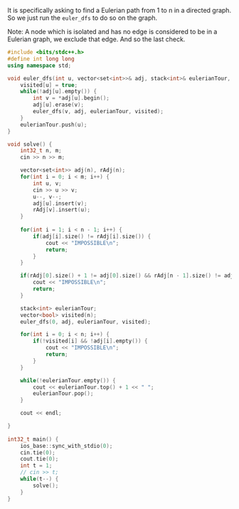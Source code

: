 It is specifically asking to find a Eulerian path from 1 to n in a directed graph. So we just run the `euler_dfs` to do so on the graph.

Note: A node which is isolated and has no edge is considered to be in a Eulerian graph, we exclude that edge. And so the last check.

```cpp
#include <bits/stdc++.h>
#define int long long
using namespace std;

void euler_dfs(int u, vector<set<int>>& adj, stack<int>& eulerianTour, vector<bool>& visited) {
    visited[u] = true;
    while(!adj[u].empty()) {
        int v = *adj[u].begin();
        adj[u].erase(v);
        euler_dfs(v, adj, eulerianTour, visited);
    }
    eulerianTour.push(u);
}

void solve() {
    int32_t n, m;
    cin >> n >> m;

    vector<set<int>> adj(n), rAdj(n);
    for(int i = 0; i < m; i++) {
        int u, v;
        cin >> u >> v;
        u--, v--;
        adj[u].insert(v);
        rAdj[v].insert(u);
    }
    
    for(int i = 1; i < n - 1; i++) {
        if(adj[i].size() != rAdj[i].size()) {
            cout << "IMPOSSIBLE\n";
            return;
        }
    }

    if(rAdj[0].size() + 1 != adj[0].size() && rAdj[n - 1].size() != adj[n - 1].size() + 1) {
        cout << "IMPOSSIBLE\n";
        return;
    }

    stack<int> eulerianTour;
    vector<bool> visited(n);
    euler_dfs(0, adj, eulerianTour, visited);

    for(int i = 0; i < n; i++) {
        if(!visited[i] && !adj[i].empty()) {
            cout << "IMPOSSIBLE\n";
            return;
        }
    }

    while(!eulerianTour.empty()) {
        cout << eulerianTour.top() + 1 << " "; 
        eulerianTour.pop();
    }

    cout << endl;

}
 
int32_t main() {
    ios_base::sync_with_stdio(0);
    cin.tie(0);
    cout.tie(0);
    int t = 1;
    // cin >> t;
    while(t--) {
        solve();
    }
}
```